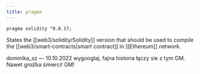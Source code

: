 ```yaml
---
title: pragma
---
```


```solidity
pragma solidity ^0.8.17;
```

States the [[web3/solidity/Solidity]] version that should be used to compile the [[web3/smart-contracts|smart contract]] in [[Ethereum]] network.

dominika_sz — 10.10.2022
wygooglaj, fajna historia łączy sie z tym GM. Nawet groźba śmierci!
GM!
